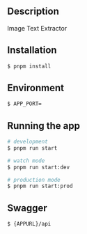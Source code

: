 
## Description
Image Text Extractor

## Installation

```bash
$ pnpm install
```

## Environment

```bash
$ APP_PORT=
```

## Running the app

```bash
# development
$ pnpm run start

# watch mode
$ pnpm run start:dev

# production mode
$ pnpm run start:prod
```

## Swagger

```bash
$ {APPURL}/api
```